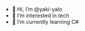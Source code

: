 - 👋 Hi, I’m @yaki-yalo
- 👀 I’m interested in tech
- 🌱 I’m currently learning C#

<!---
yaki-yalo/yaki-yalo is a ✨ special ✨ repository because its `README.md` (this file) appears on your GitHub profile.
You can click the Preview link to take a look at your changes.
--->
